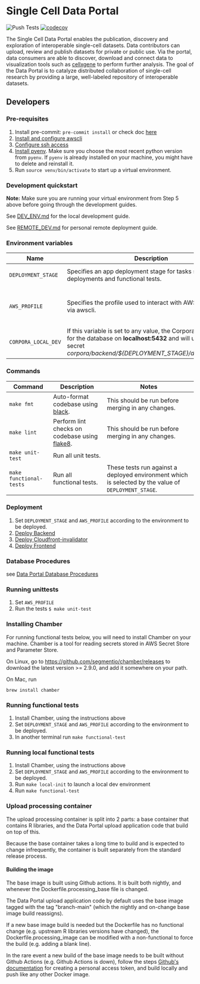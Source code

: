 # Single Cell Data Portal

![Push Tests](https://github.com/chanzuckerberg/single-cell-data-portal/workflows/Push%20Tests/badge.svg)
[![codecov](https://codecov.io/gh/chanzuckerberg/single-cell-data-portal/branch/main/graph/badge.svg?token=iIXh8Rw0CH)](https://codecov.io/gh/chanzuckerberg/single-cell-data-portal)

The Single Cell Data Portal enables the publication, discovery and exploration of interoperable single-cell datasets. Data contributors can upload, review and publish datasets for private or public use. Via the portal, data consumers are able to discover, download and connect data to visualization tools such as [cellxgene](https://chanzuckerberg.github.io/cellxgene/posts/cellxgene_cziscience_com) to perform further analysis. The goal of the Data Portal is to catalyze distributed collaboration of single-cell research by providing a large, well-labeled repository of interoperable datasets.

## Developers

### Pre-requisites

1. Install pre-commit: `pre-commit install` or check doc [here](https://pre-commit.com/)
2. [Install and configure awscli](docs/awscli.md)
3. [Configure ssh access](https://github.com/chanzuckerberg/single-cell-infra#ssh)
4. [Install pyenv](https://github.com/pyenv/pyenv). Make sure you choose the most recent python version from `pyenv`. If `pyenv` is already installed on your machine, you might have to delete and reinstall it.
5. Run `source venv/bin/activate` to start up a virtual environment.

### Development quickstart

**Note:** Make sure you are running your virtual environment from Step 5 above before going through the development guides.

See [DEV_ENV.md](DEV_ENV.md) for the local development guide.

See [REMOTE_DEV.md](REMOTE_DEV.md) for personal remote deployment guide.

### Environment variables

| Name                | Description                                                                                                                                                                               | Values                                |
| ------------------- | ----------------------------------------------------------------------------------------------------------------------------------------------------------------------------------------- | ------------------------------------- |
| `DEPLOYMENT_STAGE`  | Specifies an app deployment stage for tasks such as deployments and functional tests.                                                                                                     | `dev`, `staging`, `prod`              |
| `AWS_PROFILE`       | Specifies the profile used to interact with AWS resources via awscli.                                                                                                                     | `single-cell-dev`, `single-cell-prod` |
| `CORPORA_LOCAL_DEV` | If this variable is set to any value, the Corpora app will look for the database on **localhost:5432** and will use the aws secret _corpora/backend/\${DEPLOYMENT_STAGE}/database_local_. | Any                                   |

### Commands

| Command                 | Description                                                                          | Notes                                                                                                |
| ----------------------- | ------------------------------------------------------------------------------------ | ---------------------------------------------------------------------------------------------------- |
| `make fmt`              | Auto-format codebase using [black](https://pypi.org/project/black/).                 | This should be run before merging in any changes.                                                    |
| `make lint`             | Perform lint checks on codebase using [flake8](https://flake8.pycqa.org/en/latest/). | This should be run before merging in any changes.                                                    |
| `make unit-test`        | Run all unit tests.                                                                  |                                                                                                      |
| `make functional-tests` | Run all functional tests.                                                            | These tests run against a deployed environment which is selected by the value of `DEPLOYMENT_STAGE`. |

### Deployment

1. Set `DEPLOYMENT_STAGE` and `AWS_PROFILE` according to the environment to be deployed.
1. [Deploy Backend](backend/entrypoints/api_server/README.md#Deploy)
1. [Deploy Cloudfront-invalidator](backend/entrypoints/cloudfront_invalidator/README.md#Deploy)
1. [Deploy Frontend](frontend/README.md#Deployment)

### Database Procedures

see [Data Portal Database Procedures](backend/database/README.md)

### Running unittests

1. Set `AWS_PROFILE`
1. Run the tests `$ make unit-test`

### Installing Chamber

For running functional tests below, you will need to install Chamber on your machine. Chamber
is a tool for reading secrets stored in AWS Secret Store and Parameter Store.

On Linux, go to https://github.com/segmentio/chamber/releases to download the latest version >= 2.9.0,
and add it somewhere on your path.

On Mac, run

```
brew install chamber
```

### Running functional tests

1. Install Chamber, using the instructions above
1. Set `DEPLOYMENT_STAGE` and `AWS_PROFILE` according to the environment to be deployed.
1. In another terminal run `make functional-test`

### Running local functional tests

1. Install Chamber, using the instructions above
1. Set `DEPLOYMENT_STAGE` and `AWS_PROFILE` according to the environment to be deployed.
1. Run `make local-init` to launch a local dev environment
1. Run `make functional-test`

### Upload processing container

The upload processing container is split into 2 parts: a base container that contains R
libraries, and the Data Portal upload application code that build on top of this.

Because the base container takes a long time to build and is expected to change
infrequently, the container is built separately from the standard release process.

#### Building the image

The base image is built using Github actions. It is built both nightly, and whenever
the Dockerfile.processing_base file is changed.

The Data Portal upload application code by default uses the base image tagged with the tag
"branch-main" (which the nightly and on-change base image build reassigns).

If a new base image build is needed but the Dockerfile has no functional change (e.g.
upstream R libraries versions have changed), the Dockerfile.processing_image can be
modified with a non-functional to force the build (e.g. adding a blank line).

In the rare event a new build of the base image needs to be built without Github Actions
(e.g. Github Actions is down), follow the steps
[Github's documentation](https://docs.github.com/en/packages/guides/pushing-and-pulling-docker-images)
for creating a personal access token, and build locally and push like any other Docker image.


